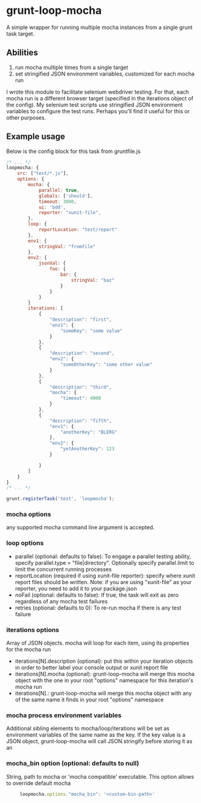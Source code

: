 # grunt-loop-mocha

A simple wrapper for running multiple mocha instances from a single grunt task target.

## Abilities

1. run mocha multiple times from a single target
2. set stringified JSON environment variables, customized for each mocha run

I wrote this module to facilitate selenium webdriver testing. For that, each mocha run is a different browser target
(specified in the iterations object of the config). My selenium test scripts
use stringified JSON environment variables to configure the test runs. Perhaps you'll find it useful for this or other purposes.

## Example usage

Below is the config block for this task from gruntfile.js

```javascript
/* ... */
loopmocha: {
	src: ["test/*.js"],
	options: {
		mocha: {
			parallel: true,
			globals: ['should'],
			timeout: 3000,
			ui: 'bdd',
			reporter: "xunit-file",
		},
		loop: {
		    reportLocation: "test/report"
		},
		env1: {
			stringVal: "fromfile"
		},
		env2: {
			jsonVal: {
				foo: {
					bar: {
						stringVal: "baz"
					}
				}
			}
		}
		iterations: [
			{
				"description": "first",
				"env1": {
					"someKey": "some value"
				}
			},
			{
				"description": "second",
				"env2": {
					"someOtherKey": "some other value"
				}
			},
			{
				"description": "third",
				"mocha": {
					"timeout": 4000
				}
			},
			{
				"description": "fifth",
				"env1": {
					"anotherKey": "BLERG"
				},
				"env2": {
					"yetAnotherKey": 123
				}

			}
		]
	}
}
/* ... */

grunt.registerTask('test', 'loopmocha');
```

### mocha options

any supported mocha command line argument is accepted.

### loop options

* parallel (optional: defaults to false): To engage a parallel testing ability, specify parallel.type = "file|directory". Optionally specify parallel.limit to limit the concurrent running processes
* reportLocation (required if using xunit-file reporter): specify where xunit report files should be written. Note: if you are using "xunit-file" as your reporter, you need to add it to your package.json
* noFail (optional: defaults to false): If true, the task will exit as zero regardless of any mocha test failures
* retries (optional: defaults to 0): To re-run mocha if there is any test failure

### iterations options
Array of JSON objects. mocha will loop for each item, using its properties for the mocha run
  * iterations[N].description (optional): put this within your iteration objects in order to better label your console output or xunit report file
  * iterations[N].mocha (optional): grunt-loop-mocha will merge this mocha object with the one in your root "options" namespace for this iteration's mocha run
  * iterations[N].<mocha process env variables>: grunt-loop-mocha will merge this mocha object with any of the same name it finds in your root "options" namespace


### mocha process environment variables
Additional sibling elements to mocha/loop/iterations will be set as environment variables of the same name as the key. If the key value is a JSON object,
grunt-loop-mocha will call JSON.stringify before storing it as an

### mocha_bin option (optional: defaults to null)
String, path to mocha or 'mocha compatible' executable. This option allows to override default mocha
```javascript
     loopmocha.options."mocha_bin": '<custom-bin-path>'
```

